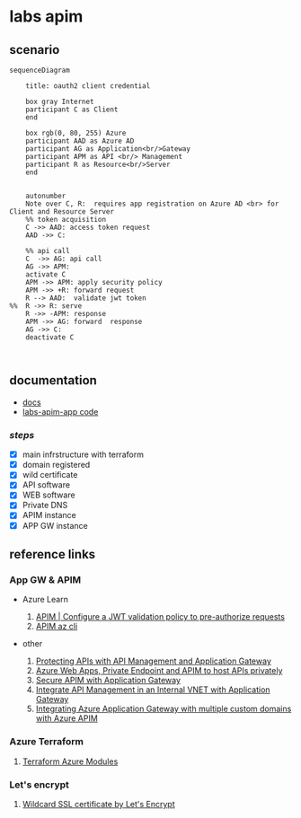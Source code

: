 # labs apim

## scenario

```mermaid
sequenceDiagram
  
    title: oauth2 client credential 
  
    box gray Internet 
    participant C as Client 
    end

    box rgb(0, 80, 255) Azure
    participant AAD as Azure AD
    participant AG as Application<br/>Gateway 
    participant APM as API <br/> Management 
    participant R as Resource<br/>Server
    end

    
    autonumber
    Note over C, R:  requires app registration on Azure AD <br> for Client and Resource Server 
    %% token acquisition 
    C ->> AAD: access token request
    AAD ->> C: 
    
    %% api call
    C  ->> AG: api call 
    AG ->> APM:   
    activate C
    APM ->> APM: apply security policy
    APM ->> +R: forward request 
    R --> AAD:  validate jwt token
%%  R ->> R: serve
    R ->> -APM: response
    APM ->> AG: forward  response
    AG ->> C: 
    deactivate C
    
    
```

## documentation
 - [docs](./docs/README.BCKP.md)
- [labs-apim-app code](./code/README.md)

### _steps_
- [x] main infrstructure with terraform
- [x] domain registered
- [x] wild certificate 
- [x] API software 
- [x] WEB software
- [x] Private DNS
- [x] APIM instance
- [x] APP GW instance
  
## reference links

### App GW & APIM
- Azure Learn
  1. [APIM | Configure a JWT validation policy to pre-authorize requests](https://learn.microsoft.com/en-us/azure/api-management/api-management-howto-protect-backend-with-aad#configure-a-jwt-validation-policy-to-pre-authorize-requests)
  2. [APIM az cli](https://learn.microsoft.com/en-us/azure/api-management/get-started-create-service-instance-cli)

-  other
   1. [Protecting APIs with API Management and Application Gateway](https://fabriciosanchez-en.azurewebsites.net/protecting-apis-with-api-management-and-application-gateway/)
   2. [Azure Web Apps, Private Endpoint and APIM to host APIs privately](https://fabriciosanchez.com/azure-web-apps-private-endpoint-and-apim-to-host-apis-privately/)
   3. [Secure APIM with Application Gateway](https://www.youtube.com/watch?v=0chTnPQiRkc)
   4. [Integrate API Management in an Internal VNET with Application Gateway ](https://jaliyaudagedara.blogspot.com/2021/09/integrate-api-management-in-internal.html?m=1)
   5. [Integrating Azure Application Gateway with multiple custom domains with Azure APIM](https://thomasthornton.cloud/2022/01/03/integrating-azure-application-gateway-with-multiple-custom-domains-with-azure-apim/)

### Azure Terraform 
1. [Terraform Azure Modules](https://www.ciraltos.com/modules-and-outputs-with-terraform-and-azure/)
### Let's encrypt
1. [Wildcard SSL certificate by Let's Encrypt](https://codex.so/wildcard-ssl-certificate-by-let-s-encrypt)


